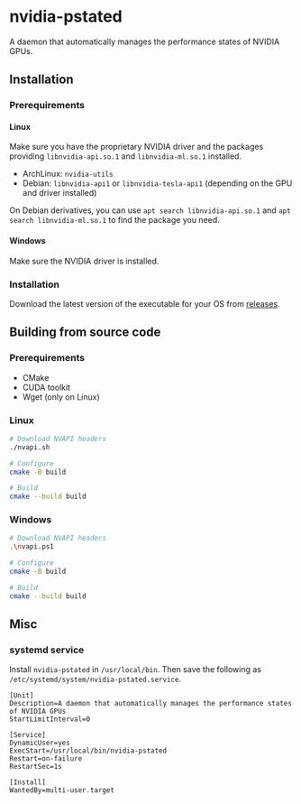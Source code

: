# nvidia-pstated

A daemon that automatically manages the performance states of NVIDIA GPUs.

## Installation

### Prerequirements

#### Linux

Make sure you have the proprietary NVIDIA driver and the packages providing `libnvidia-api.so.1` and `libnvidia-ml.so.1` installed.

- ArchLinux: `nvidia-utils`
- Debian: `libnvidia-api1` or `libnvidia-tesla-api1` (depending on the GPU and driver installed)

On Debian derivatives, you can use `apt search libnvidia-api.so.1` and `apt search libnvidia-ml.so.1` to find the package you need.

#### Windows

Make sure the NVIDIA driver is installed.

### Installation

Download the latest version of the executable for your OS from [releases](https://github.com/sasha0552/nvidia-pstated/releases).

## Building from source code

### Prerequirements

* CMake
* CUDA toolkit
* Wget (only on Linux)

### Linux

```sh
# Download NVAPI headers
./nvapi.sh

# Configure
cmake -B build

# Build
cmake --build build
```

### Windows

```sh
# Download NVAPI headers
.\nvapi.ps1

# Configure
cmake -B build

# Build
cmake --build build
```

## Misc

### systemd service

Install `nvidia-pstated` in `/usr/local/bin`. Then save the following as `/etc/systemd/system/nvidia-pstated.service`.

```text
[Unit]
Description=A daemon that automatically manages the performance states of NVIDIA GPUs
StartLimitInterval=0

[Service]
DynamicUser=yes
ExecStart=/usr/local/bin/nvidia-pstated
Restart=on-failure
RestartSec=1s

[Install]
WantedBy=multi-user.target
```
